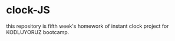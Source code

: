 # clock-JS
this repository is fifth week's  homework of instant clock project for KODLUYORUZ bootcamp.


